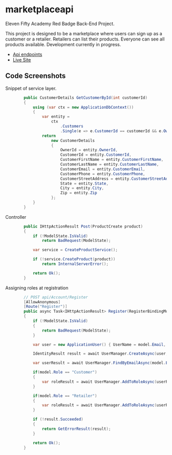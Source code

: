 # marketplaceapi
Eleven Fifty Academy Red Badge Back-End Project.

This project is designed to be a marketplace where users can sign up as a customer or a retailer. Retailers can list their products. Everyone can see all products available. Development currently in progress.

- [Api endpoints](https://efamarketplacewebapi.azurewebsites.net/Help)
- [Live Site](https://dsbh-marketplace.herokuapp.com/)

## Code Screenshots
Snippet of service layer.
```c#
        public CustomerDetails GetCustomerById(int customerId)
        {
            using (var ctx = new ApplicationDbContext())
            {
                var entity =
                    ctx
                        .Customers
                        .Single(e => e.CustomerId == customerId && e.OwnerId == _userId);
                return
                    new CustomerDetails
                    {
                        OwnerId = entity.OwnerId,
                        CustomerId = entity.CustomerId,
                        CustomerFirstName = entity.CustomerFirstName,
                        CustomerLastName = entity.CustomerLastName,
                        CustomerEmail = entity.CustomerEmail,
                        CustomerPhone = entity.CustomerPhone,
                        CustomerStreetAddress = entity.CustomerStreetAddress,
                        State = entity.State,
                        City = entity.City,
                        Zip = entity.Zip
                    };
            }
        }
```

Controller
```c#
        public IHttpActionResult Post(ProductCreate product)
        {
            if (!ModelState.IsValid)
                return BadRequest(ModelState);

            var service = CreateProductService();

            if (!service.CreateProduct(product))
                return InternalServerError();

            return Ok();
        }
```

Assigning roles at registration
```c#
        // POST api/Account/Register
        [AllowAnonymous]
        [Route("Register")]
        public async Task<IHttpActionResult> Register(RegisterBindingModel model)
        {
            if (!ModelState.IsValid)
            {
                return BadRequest(ModelState);
            }

            var user = new ApplicationUser() { UserName = model.Email, Email = model.Email };

            IdentityResult result = await UserManager.CreateAsync(user, model.Password);

            var userResult = await UserManager.FindByEmailAsync(model.Email);

            if(model.Role == "Customer")
            {
                var roleResult = await UserManager.AddToRoleAsync(userResult.Id, "Customer");
            }

            if(model.Role == "Retailer")
            {
                var roleResult = await UserManager.AddToRoleAsync(userResult.Id, "Retailer");
            }

            if (!result.Succeeded)
            {
                return GetErrorResult(result);
            }

            return Ok();
        }
```
